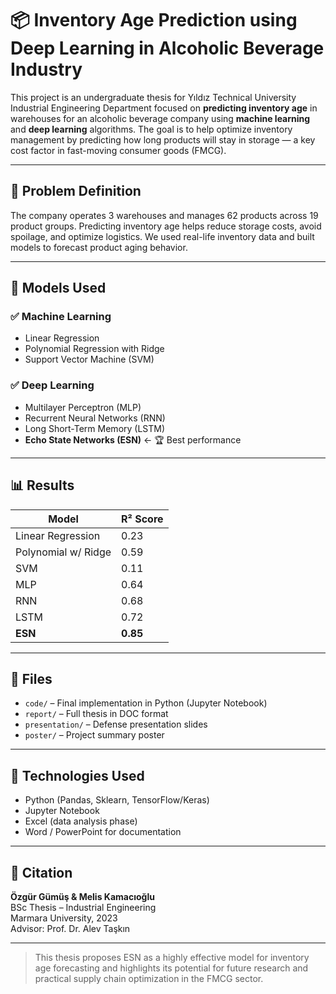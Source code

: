 # 📦 Inventory Age Prediction using Deep Learning in Alcoholic Beverage Industry

This project is an undergraduate thesis for Yıldız Technical University Industrial Engineering Department focused on **predicting inventory age** in warehouses for an alcoholic beverage company using **machine learning** and **deep learning** algorithms. The goal is to help optimize inventory management by predicting how long products will stay in storage — a key cost factor in fast-moving consumer goods (FMCG).

---

## 🎯 Problem Definition

The company operates 3 warehouses and manages 62 products across 19 product groups. Predicting inventory age helps reduce storage costs, avoid spoilage, and optimize logistics. We used real-life inventory data and built models to forecast product aging behavior.

---

## 🧠 Models Used

### ✅ Machine Learning
- Linear Regression  
- Polynomial Regression with Ridge  
- Support Vector Machine (SVM)  

### ✅ Deep Learning
- Multilayer Perceptron (MLP)  
- Recurrent Neural Networks (RNN)  
- Long Short-Term Memory (LSTM)  
- **Echo State Networks (ESN)** ← 🏆 Best performance

---

## 📊 Results

| Model                 | R² Score |
|----------------------|----------|
| Linear Regression     | 0.23     |
| Polynomial w/ Ridge   | 0.59     |
| SVM                   | 0.11     |
| MLP                   | 0.64     |
| RNN                   | 0.68     |
| LSTM                  | 0.72     |
| **ESN**               | **0.85** |

---

## 📁 Files

- `code/` – Final implementation in Python (Jupyter Notebook)
- `report/` – Full thesis in DOC format
- `presentation/` – Defense presentation slides
- `poster/` – Project summary poster

---

## 🧰 Technologies Used

- Python (Pandas, Sklearn, TensorFlow/Keras)
- Jupyter Notebook
- Excel (data analysis phase)
- Word / PowerPoint for documentation

---

## 🧾 Citation

**Özgür Gümüş & Melis Kamacıoğlu**  
BSc Thesis – Industrial Engineering  
Marmara University, 2023  
Advisor: Prof. Dr. Alev Taşkın

---

> This thesis proposes ESN as a highly effective model for inventory age forecasting and highlights its potential for future research and practical supply chain optimization in the FMCG sector.
